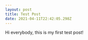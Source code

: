 ```yaml
---
layout: post
title: Test Post
date: 2021-04-11T22:42:05.298Z
---
```

Hi everybody, this is my first test post!